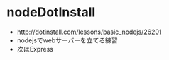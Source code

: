 # nodeDotInstall
- http://dotinstall.com/lessons/basic_nodejs/26201  
- nodejsでwebサーバーを立てる練習
- 次はExpress
